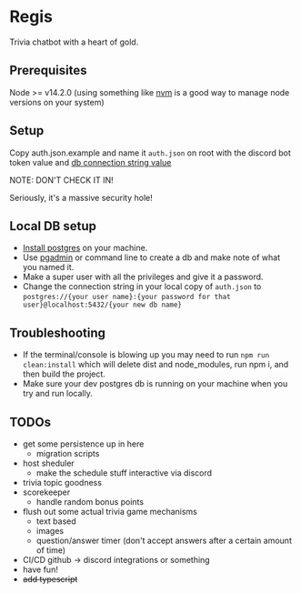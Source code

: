 # Regis

Trivia chatbot with a heart of gold.

## Prerequisites

Node >= v14.2.0 (using something like [nvm](https://github.com/nvm-sh/nvm#installing-and-updating) is a good way to manage node versions on your system)

## Setup

Copy auth.json.example and name it `auth.json` on root with the discord bot token value and [db connection string value](#local-db-setup)

NOTE: DON'T CHECK IT IN!

Seriously, it's a massive security hole!

## Local DB setup

* [Install postgres](https://www.postgresql.org/download/) on your machine.
* Use [pgadmin](https://www.pgadmin.org/download/) or command line to create a db and make note of what you named it.
* Make a super user with all the privileges and give it a password.
* Change the connection string in your local copy of `auth.json` to `postgres://{your user name}:{your password for that user}@localhost:5432/{your new db name}`

## Troubleshooting

* If the terminal/console is blowing up you may need to run `npm run clean:install` which will delete dist and node_modules, run npm i, and then build the project.
* Make sure your dev postgres db is running on your machine when you try and run locally.

## TODOs

* get some persistence up in here
  * migration scripts
* host sheduler
  * make the schedule stuff interactive via discord
* trivia topic goodness
* scorekeeper
  * handle random bonus points
* flush out some actual trivia game mechanisms
  * text based
  * images
  * question/answer timer (don't accept answers after a certain amount of time)
* CI/CD github -> discord integrations or something
* have fun!
* ~~add typescript~~
